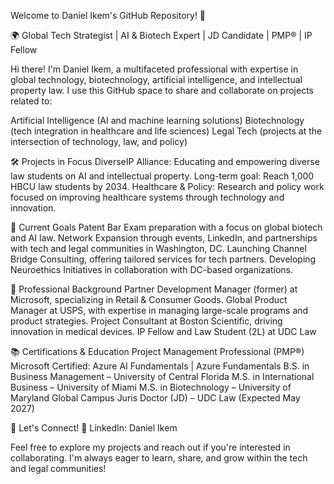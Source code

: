 Welcome to Daniel Ikem's GitHub Repository! 👋

🌍 Global Tech Strategist | AI & Biotech Expert | JD Candidate | PMP® | IP Fellow

Hi there! I'm Daniel Ikem, a multifaceted professional with expertise in global technology, biotechnology, artificial intelligence, and intellectual property law. I use this GitHub space to share and collaborate on projects related to:

Artificial Intelligence (AI and machine learning solutions)
Biotechnology (tech integration in healthcare and life sciences)
Legal Tech (projects at the intersection of technology, law, and policy)

🛠️ Projects in Focus
DiverseIP Alliance: Educating and empowering diverse law students on AI and intellectual property. Long-term goal: Reach 1,000 HBCU law students by 2034.
Healthcare & Policy: Research and policy work focused on improving healthcare systems through technology and innovation.

🎯 Current Goals
Patent Bar Exam preparation with a focus on global biotech and AI law.
Network Expansion through events, LinkedIn, and partnerships with tech and legal communities in Washington, DC.
Launching Channel Bridge Consulting, offering tailored services for tech partners.
Developing Neuroethics Initiatives in collaboration with DC-based organizations.

💼 Professional Background
Partner Development Manager (former) at Microsoft, specializing in Retail & Consumer Goods.
Global Product Manager at USPS, with expertise in managing large-scale programs and product strategies.
Project Consultant at Boston Scientific, driving innovation in medical devices.
IP Fellow and Law Student (2L) at UDC Law

📚 Certifications & Education
Project Management Professional (PMP®)
Microsoft Certified: Azure AI Fundamentals | Azure Fundamentals
B.S. in Business Management – University of Central Florida
M.S. in International Business – University of Miami
M.S. in Biotechnology – University of Maryland Global Campus
Juris Doctor (JD) – UDC Law (Expected May 2027)

🤝 Let's Connect!
🔗 LinkedIn: Daniel Ikem

Feel free to explore my projects and reach out if you're interested in collaborating. I'm always eager to learn, share, and grow within the tech and legal communities!
